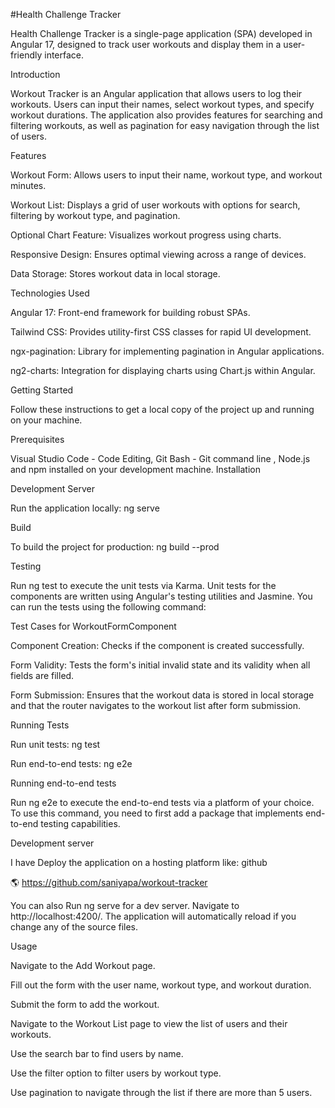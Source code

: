 #Health Challenge Tracker

Health Challenge Tracker is a single-page application (SPA) developed in Angular 17, designed to track user workouts and display them in a user-friendly interface.

Introduction

Workout Tracker is an Angular application that allows users to log their workouts. Users can input their names, select workout types, and specify workout durations. The application also provides features for searching and filtering workouts, as well as pagination for easy navigation through the list of users.

Features

Workout Form: Allows users to input their name, workout type, and workout minutes.

Workout List: Displays a grid of user workouts with options for search, filtering by workout type, and pagination.

Optional Chart Feature: Visualizes workout progress using charts.

Responsive Design: Ensures optimal viewing across a range of devices.

Data Storage: Stores workout data in local storage.

Technologies Used

Angular 17: Front-end framework for building robust SPAs.

Tailwind CSS: Provides utility-first CSS classes for rapid UI development.


ngx-pagination: Library for implementing pagination in Angular applications.

ng2-charts: Integration for displaying charts using Chart.js within Angular.

Getting Started

Follow these instructions to get a local copy of the project up and running on your machine.

Prerequisites

Visual Studio Code - Code Editing, Git Bash - Git command line , Node.js and npm installed on your development machine.
Installation

Development Server

Run the application locally: ng serve

Build

To build the project for production: ng build --prod 

Testing

Run ng test to execute the unit tests via Karma. Unit tests for the components are written using Angular's testing utilities and Jasmine. You can run the tests using the following command:

Test Cases for WorkoutFormComponent

Component Creation: Checks if the component is created successfully.

Form Validity: Tests the form's initial invalid state and its validity when all fields are filled.

Form Submission: Ensures that the workout data is stored in local storage and that the router navigates to the workout list after form submission.

Running Tests

Run unit tests: ng test

Run end-to-end tests: ng e2e

Running end-to-end tests

Run ng e2e to execute the end-to-end tests via a platform of your choice. To use this command, you need to first add a package that implements end-to-end testing capabilities.

Development server

I have Deploy the application on a hosting platform like: github

🌎 https://github.com/saniyapa/workout-tracker

You can also Run ng serve for a dev server. Navigate to http://localhost:4200/. The application will automatically reload if you change any of the source files.

Usage

Navigate to the Add Workout page.

Fill out the form with the user name, workout type, and workout duration.

Submit the form to add the workout.

Navigate to the Workout List page to view the list of users and their workouts.

Use the search bar to find users by name.

Use the filter option to filter users by workout type.

Use pagination to navigate through the list if there are more than 5 users.
